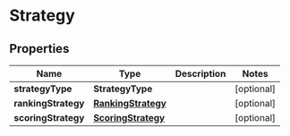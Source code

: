 

# Strategy


## Properties

Name | Type | Description | Notes
------------ | ------------- | ------------- | -------------
**strategyType** | **StrategyType** |  |  [optional]
**rankingStrategy** | [**RankingStrategy**](RankingStrategy.md) |  |  [optional]
**scoringStrategy** | [**ScoringStrategy**](ScoringStrategy.md) |  |  [optional]



